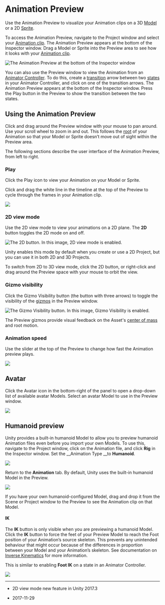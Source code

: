 # Animation Preview

Use the Animation Preview to visualize your Animation clips on a 3D [Model](FBXImporter-Model) or a 2D [Sprite](Sprites).

To access the Animation Preview, navigate to the Project window and select your [Animation clip](https://docs.unity3d.com/Manual/class-AnimationClip.html). The Animation Preview appears at the bottom of the Inspector window. Drag a Model or Sprite into the Preview area to see how it looks with your [Animation clip](class-AnimationClip).

![The Animation Preview at the bottom of the Inspector window](../uploads/Main/AnimationPreview-Preview.png)

You can also use the Preview window to view the Animation from an [Animator Controller](class-AnimatorController). To do this, create a [transition](StateMachineTransitions) arrow between two [states](class-State) in your Animator Controller, and click on one of the transition arrows. The Animation Preview appears at the bottom of the Inspector window. Press the Play button in the Preview to show the transition between the two states.

## Using the Animation Preview

Click and drag around the Preview window with your mouse to pan around. Use your scroll wheel to zoom in and out. This follows the [root](RootMotion) of your Animation so that your Model or Sprite doesn’t move out of sight within the Preview area. 

The following sections describe the user interface of the Animation Preview, from left to right. 

### Play

Click the Play icon to view your Animation on your Model or Sprite. 

Click and drag the white line in the timeline at the top of the Preview to cycle through the frames in your Animation clip.

![](../uploads/Main/AnimationPreview-Play.png)

### 2D view mode

Use the 2D view mode to view your animations on a 2D plane. The __2D__ button toggles the 2D mode on and off. 

![The _2D_ button. In this image, 2D view mode is enabled.](../uploads/Main/AnimationPreview-2DView.png)

Unity enables this mode by default when you create or use a 2D Project, but you can use it in both 2D and 3D Projects. 

To switch from 2D to 3D view mode, click the 2D button, or right-click and drag around the Preview space with your mouse to orbit the view. 

### Gizmo visibility

Click the Gizmo Visibility button (the button with three arrows) to toggle the visibility of the [gizmos](GizmosMenu) in the Preview window.

![The Gizmo Visibility button. In this image, Gizmo Visibility is enabled.](../uploads/Main/AnimationPreview-Gizmo.jpg)

The Preview gizmos provide visual feedback on the Asset's [center of mass](https://en.wikipedia.org/wiki/Center_of_mass) and root motion.

### Animation speed

Use the slider at the top of the Preview to change how fast the Animation preview plays. 

![](../uploads/Main/AnimationPreview-Slider.png)

## Avatar

Click the Avatar icon in the bottom-right of the panel to open a drop-down list of available avatar Models. Select an avatar Model to use in the Preview window. 

![](../uploads/Main/AnimationPreviewAvatar.png)

## Humanoid preview

Unity provides a built-in humanoid Model to allow you to preview humanoid Animation files even before you import your own Models. To use this, navigate to the Project window, click on the Animation file, and click __Rig__ in the Inspector window. Set the __Animation Type __to __Humanoid__.


![](../uploads/Main/AnimationPreview-Humanoid.png)

Return to the __Animation__ tab. By default, Unity uses the built-in humanoid Model in the Preview.

![](../uploads/Main/AnimationPreview-Humanoid2.jpg)

If you have your own humanoid-configured Model, drag and drop it from the Scene or Project window to the Preview to see the Animation clip on that Model.

#### IK

The __IK__ button is only visible when you are previewing a humanoid Model. Click the __IK__ button to force the feet of your Preview Model to reach the Foot position of your Animation’s source skeleton. This prevents any unintended behaviour that might occur because of the differences in proportion between your Model and your Animation’s skeleton. See documentation on [Inverse Kinematics](InverseKinematics) for more information.

This is similar to enabling __Foot IK__ on a state in an Animator Controller.  

![](../uploads/Main/AnimationPreview-FootIK.png)

---

* <span class="page-history">2D view mode new feature in Unity 2017.3</span>

* <span class="page-edit"> 2017-11-29  <!-- include IncludeTextAmendPageSomeEdit --></span>